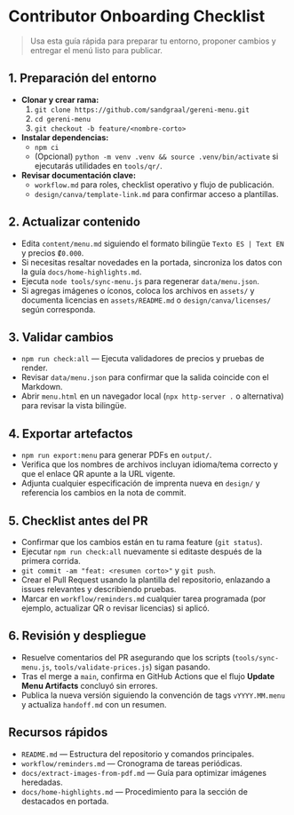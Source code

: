 # Contributor Onboarding Checklist

> Usa esta guía rápida para preparar tu entorno, proponer cambios y entregar el menú listo para publicar.

## 1. Preparación del entorno
- **Clonar y crear rama:**
  1. `git clone https://github.com/sandgraal/gereni-menu.git`
  2. `cd gereni-menu`
  3. `git checkout -b feature/<nombre-corto>`
- **Instalar dependencias:**
  - `npm ci`
  - (Opcional) `python -m venv .venv && source .venv/bin/activate` si ejecutarás utilidades en `tools/qr/`.
- **Revisar documentación clave:**
  - `workflow.md` para roles, checklist operativo y flujo de publicación.
  - `design/canva/template-link.md` para confirmar acceso a plantillas.

## 2. Actualizar contenido
- Edita `content/menu.md` siguiendo el formato bilingüe `Texto ES | Text EN` y precios `₡0.000`.
- Si necesitas resaltar novedades en la portada, sincroniza los datos con la guía `docs/home-highlights.md`.
- Ejecuta `node tools/sync-menu.js` para regenerar `data/menu.json`.
- Si agregas imágenes o íconos, coloca los archivos en `assets/` y documenta licencias en `assets/README.md` o `design/canva/licenses/` según corresponda.

## 3. Validar cambios
- `npm run check:all` — Ejecuta validadores de precios y pruebas de render.
- Revisar `data/menu.json` para confirmar que la salida coincide con el Markdown.
- Abrir `menu.html` en un navegador local (`npx http-server .` o alternativa) para revisar la vista bilingüe.

## 4. Exportar artefactos
- `npm run export:menu` para generar PDFs en `output/`.
- Verifica que los nombres de archivos incluyan idioma/tema correcto y que el enlace QR apunte a la URL vigente.
- Adjunta cualquier especificación de imprenta nueva en `design/` y referencia los cambios en la nota de commit.

## 5. Checklist antes del PR
- Confirmar que los cambios están en tu rama feature (`git status`).
- Ejecutar `npm run check:all` nuevamente si editaste después de la primera corrida.
- `git commit -am "feat: <resumen corto>"` y `git push`.
- Crear el Pull Request usando la plantilla del repositorio, enlazando a issues relevantes y describiendo pruebas.
- Marcar en `workflow/reminders.md` cualquier tarea programada (por ejemplo, actualizar QR o revisar licencias) si aplicó.

## 6. Revisión y despliegue
- Resuelve comentarios del PR asegurando que los scripts (`tools/sync-menu.js`, `tools/validate-prices.js`) sigan pasando.
- Tras el merge a `main`, confirma en GitHub Actions que el flujo **Update Menu Artifacts** concluyó sin errores.
- Publica la nueva versión siguiendo la convención de tags `vYYYY.MM.menu` y actualiza `handoff.md` con un resumen.

## Recursos rápidos
- `README.md` — Estructura del repositorio y comandos principales.
- `workflow/reminders.md` — Cronograma de tareas periódicas.
- `docs/extract-images-from-pdf.md` — Guía para optimizar imágenes heredadas.
- `docs/home-highlights.md` — Procedimiento para la sección de destacados en portada.
